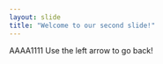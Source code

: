 ```yaml
---
layout: slide
title: "Welcome to our second slide!"
---
```

AAAA1111
Use the left arrow to go back!
